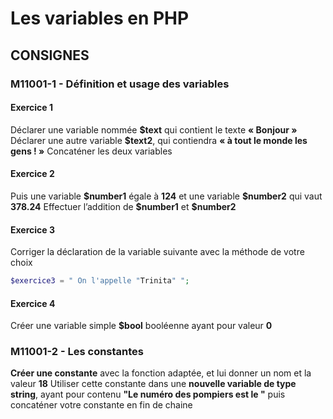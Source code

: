 # Les variables en PHP

## CONSIGNES

### M11001-1 - Définition et usage des variables

#### Exercice 1

Déclarer une variable nommée **\$text** qui contient le texte **« Bonjour »**
Déclarer une autre variable **\$text2**, qui contiendra **« à tout le monde les gens ! »**
Concaténer les deux variables

#### Exercice 2

Puis une variable **\$number1** égale à **124** et une variable **\$number2** qui vaut **378.24**
Effectuer l’addition de **\$number1** et **\$number2**

#### Exercice 3

Corriger la déclaration de la variable suivante avec la méthode de votre choix

```php
$exercice3 = " On l'appelle "Trinita" ";
```

#### Exercice 4

Créer une variable simple **\$bool** booléenne ayant pour valeur **0**

### M11001-2 - Les constantes

**Créer une constante** avec la fonction adaptée, et lui donner un nom et la valeur **18**
Utiliser cette constante dans une **nouvelle variable de type string**, ayant pour contenu **"Le numéro des pompiers est le "** puis concaténer votre constante en fin de chaine
